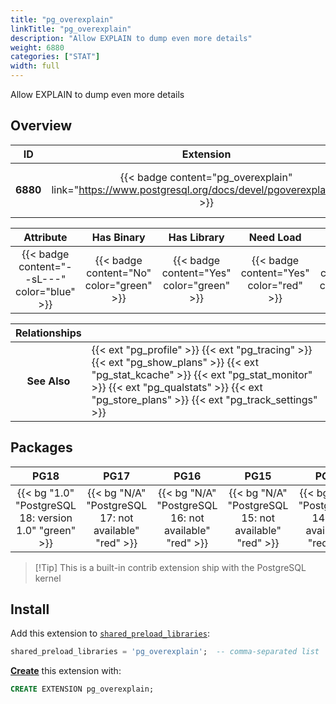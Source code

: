 ```yaml
---
title: "pg_overexplain"
linkTitle: "pg_overexplain"
description: "Allow EXPLAIN to dump even more details"
weight: 6880
categories: ["STAT"]
width: full
---
```


Allow EXPLAIN to dump even more details


## Overview

|    ID    | Extension |  Package   | Version |        Category        |           License            |       Language       |
|:--------:|:---------:|:----------:|:-------:|:----------------------:|:----------------------------:|:--------------------:|
| **6880** | {{< badge content="pg_overexplain" link="https://www.postgresql.org/docs/devel/pgoverexplain.html" >}} | {{< ext "pg_overexplain" >}} | `1.0` | {{< category "STAT" >}} | {{< license "PostgreSQL" >}} | {{< language "C" >}} |


|  Attribute | Has Binary | Has Library | Need Load | Has DDL | Relocatable | Trusted |
|:----------:|:----------:|:-----------:|:---------:|:-------:|:-----------:|:-------:|
| {{< badge content="--sL---" color="blue" >}} | {{< badge content="No" color="green" >}} | {{< badge content="Yes" color="green" >}} | {{< badge content="Yes" color="red" >}} | {{< badge content="No" color="green" >}} | {{< badge content="no" color="red" >}} | {{< badge content="no" color="red" >}} |


| **Relationships** |   |
|:-----------------:|:----|
|   **See Also**    | {{< ext "pg_profile" >}} {{< ext "pg_tracing" >}} {{< ext "pg_show_plans" >}} {{< ext "pg_stat_kcache" >}} {{< ext "pg_stat_monitor" >}} {{< ext "pg_qualstats" >}} {{< ext "pg_store_plans" >}} {{< ext "pg_track_settings" >}} |


## Packages

| **PG18** | **PG17** | **PG16** | **PG15** | **PG14** | **PG13** |
|:--------:|:--------:|:--------:|:--------:|:--------:|:--------:|
| {{< bg "1.0" "PostgreSQL 18: version 1.0" "green" >}} | {{< bg "N/A" "PostgreSQL 17: not available" "red" >}} | {{< bg "N/A" "PostgreSQL 16: not available" "red" >}} | {{< bg "N/A" "PostgreSQL 15: not available" "red" >}} | {{< bg "N/A" "PostgreSQL 14: not available" "red" >}} | {{< bg "N/A" "PostgreSQL 13: not available" "red" >}} |

> [!Tip] This is a built-in contrib extension ship with the PostgreSQL kernel


## Install

Add this extension to [`shared_preload_libraries`](https://www.postgresql.org/docs/current/runtime-config-client.html#GUC-SHARED-PRELOAD-LIBRARIES):

```sql
shared_preload_libraries = 'pg_overexplain';  -- comma-separated list
```


[**Create**](https://ext.pgsty.com/usage/create) this extension with:

```sql
CREATE EXTENSION pg_overexplain;
```
